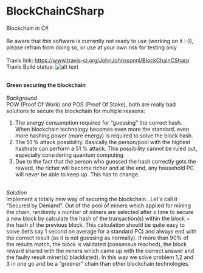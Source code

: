 # BlockChainCSharp
Blockchain in C#<BR><BR>
  Be aware that this software is currently not ready to use (working on it :-)), please refrain from doing so, or use at your own risk for testing only<BR><BR>
Travis link: https://www.travis-ci.org/JohnJohnssonnl/BlockChainCSharp<BR>
Travis Build status:   ![alt text](https://travis-ci.org/JohnJohnssonnl/BlockChainCSharp.svg?branch=master)<BR><BR>

<B>Green securing the blockchain</b><BR><BR>
  <I>Background</I><BR>
POW (Proof Of Work) and POS (Proof Of Stake), both are really bad solutions to secure the blockchain for multiple reasons:
1)	The energy consumption required for “guessing” the correct hash. When blockchain technology becomes even more the standard, even more hashing power (more energy) is required to solve the block hash.
2)	The 51 % attack possibility. Basically the person/pool with the highest hashrate can perform a 51 % attack. This possibility cannot be ruled out, especially considering quantum computing
3)	Due to the fact that the person who guessed the hash correctly gets the reward, the richer will become richer and at the end, any household PC will never be able to keep up. This has to change.<BR><BR>

<I>Solution</I><BR>
Implement a totally new way of securing the blockchain...Let's call it "Secured by Demand". Out of the pool of miners which applied for mining the chain, randomly x number of miners are selected after x time to secure a new block by calculate the hash of the transaction(s) within the block + the hash of the previous block. This calculation should be quite easy to solve (let’s say 1 second on average for a standard PC) and always end with the correct result (as it is not guessing as normally). If more than 90% of the results match, the block is validated (consensus reached), the block reward shared with the miners which came up with the correct answer and the faulty result miner(s) blacklisted). In this way we solve problem 1,2 and 3 in one go and be a “greener” chain than other blockchain technologies.


